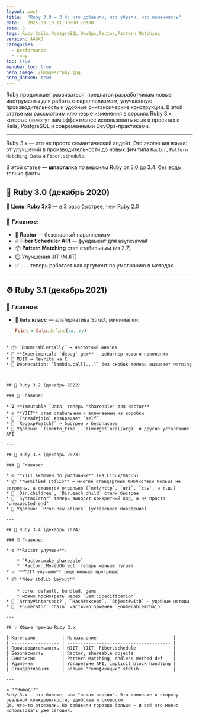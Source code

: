 ```yaml
---
layout: post
title:  "Ruby 3.0 → 3.4: что добавили, что убрали, что изменилось"
date:   2025-03-10 11:30:00 +0300
rate: 3
tags: Ruby,Rails,PostgreSQL,DevOps,Ractor,Pattern Matching
version: A49X3
categories:
  - performance
  - ruby
toc: true
menubar_toc: true
hero_image: /images/ruby.jpg
hero_darken: true
---
```

Ruby продолжает развиваться, предлагая разработчикам новые инструменты для работы с параллелизмом, улучшенную производительность и удобные синтаксические конструкции. В этой статье мы рассмотрим ключевые изменения в версиях Ruby 3.x, которые помогут вам эффективнее использовать язык в проектах с Rails, PostgreSQL и современными DevOps-практиками.

---

Ruby 3.x — это не просто семантический апдейт. Это эволюция языка: от улучшений в производительности до новых фич типа `Ractor`, `Pattern Matching`, `Data` и `Fiber.schedule`.

В этой статье — **шпаргалка** по версиям Ruby от 3.0 до 3.4: без воды, только факты.

## 🧾 Ruby 3.0 (декабрь 2020)

🎯 **Цель: Ruby 3x3** — в 3 раза быстрее, чем Ruby 2.0

### 🔹 Главное:
- 💬 **Ractor** — безопасный параллелизм
- 🔥 **Fiber Scheduler API** — фундамент для async/await
- 📦 **Pattern Matching** стал стабильным (из 2.7)
- ⏱️ Улучшения JIT (MJIT)
- ✅ `...` теперь работает как аргумент по умолчанию в методах

---

## ⚙️ Ruby 3.1 (декабрь 2021)

### 🔹 Главное:
- 💠 **`Data` класс** — альтернатива Struct, минимален:
  ```ruby
  Point = Data.define(:x, :y)
````

* 📦 `Enumerable#tally` → частотный анализ
* 🧪 **Experimental: `debug` gem** — дебаггер нового поколения
* 🧱 MJIT → Rewrite на C
* 📛 Deprecation: `lambda.call(...)` без скобок теперь вызывает warning

---

## 🧰 Ruby 3.2 (декабрь 2022)

### 🔹 Главное:

* 🔒 **Immutable `Data` теперь "shareable" для Ractor**
* ⚙️ **YJIT** стал стабильным и включаемым из коробки
* 🧵 `Thread#join` возвращает `self`
* 💬 `Regexp#match?` → быстрее и безопаснее
* 🚫 Удалены: `Time#to_time`, `Time#getlocal(arg)` и другие устаревшие API

---

## 🚀 Ruby 3.3 (декабрь 2023)

### 🔹 Главное:

* ⚙️ **YJIT включён по умолчанию** (на Linux/macOS)
* 📦 **Gemified stdlib** — многие стандартные библиотеки больше не встроены, а ставятся отдельно (`net/http`, `uri`, `csv`, и т.д.)
* 🧼 `Dir.children`, `Dir.each_child` стали быстрее
* 🧠 `SyntaxError` теперь выводит конкретный код, а не просто "unexpected end"
* 🚫 Удалено: `Proc.new &block` (устаревшее поведение)

---

## 🔬 Ruby 3.4 (декабрь 2024)

### 🔹 Главное:

* ⚙️ **Ractor улучшен**:

    * `Ractor.make_shareable`
    * `Ractor::MovedObject` теперь меньше пугает
* 📈 **YJIT улучшен** (еще меньше прогрева)
* 📦 **New stdlib layout**:

    * core, default, bundled, gems
    * можно посмотреть через `Gem::Specification`
* 🧃 `Array#intersect?`, `Hash#except`, `Object#with` — удобные методы
* 🚫 `Enumerator::Chain` частично заменён `Enumerable#chain`

---

## 💡 Общие тренды Ruby 3.x

| Категория          | Направление                             |
| ------------------ | --------------------------------------- |
| Производительность | MJIT, YJIT, Fiber.schedule              |
| Безопасность       | Ractor, shareable objects               |
| Синтаксис          | Pattern Matching, endless method def    |
| Удаления           | Устаревшие API, implicit block handling |
| Стандартизация     | Больше "гемофикации" stdlib             |

---

🔚 **Вывод:**
Ruby 3.x — это больше, чем "новая версия". Это движение в сторону реальной конкурентности, удобства и скорости.
Да, что-то отрезали. Но добавили гораздо больше — и всё это можно использовать уже сегодня.
